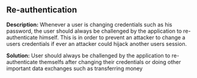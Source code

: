 
Re-authentication
-------

**Description:**
Whenever a user is changing credentials such as his password, the user should always be challenged by the application to re-authenticate himself. This is in order to prevent an attacker to change a users credentials if ever an attacker could hijack another users session.


**Solution:**
User should always be challenged by the application to re-authenticate themselfs after changing their credentials or doing other important data exchanges such as transferring money

	